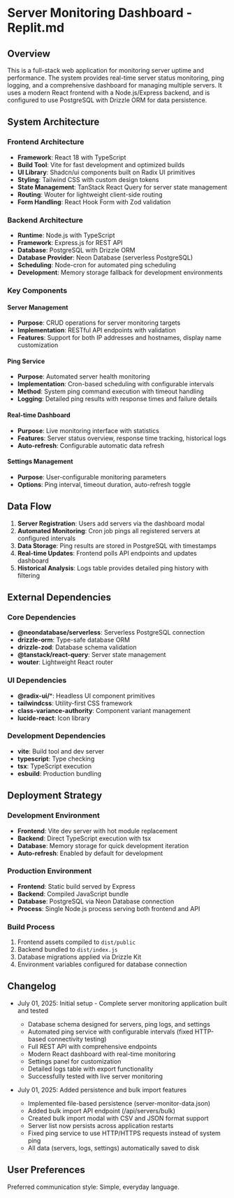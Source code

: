 # Server Monitoring Dashboard - Replit.md

## Overview

This is a full-stack web application for monitoring server uptime and performance. The system provides real-time server status monitoring, ping logging, and a comprehensive dashboard for managing multiple servers. It uses a modern React frontend with a Node.js/Express backend, and is configured to use PostgreSQL with Drizzle ORM for data persistence.

## System Architecture

### Frontend Architecture
- **Framework**: React 18 with TypeScript
- **Build Tool**: Vite for fast development and optimized builds
- **UI Library**: Shadcn/ui components built on Radix UI primitives
- **Styling**: Tailwind CSS with custom design tokens
- **State Management**: TanStack React Query for server state management
- **Routing**: Wouter for lightweight client-side routing
- **Form Handling**: React Hook Form with Zod validation

### Backend Architecture
- **Runtime**: Node.js with TypeScript
- **Framework**: Express.js for REST API
- **Database**: PostgreSQL with Drizzle ORM
- **Database Provider**: Neon Database (serverless PostgreSQL)
- **Scheduling**: Node-cron for automated ping scheduling
- **Development**: Memory storage fallback for development environments

### Key Components

#### Server Management
- **Purpose**: CRUD operations for server monitoring targets
- **Implementation**: RESTful API endpoints with validation
- **Features**: Support for both IP addresses and hostnames, display name customization

#### Ping Service
- **Purpose**: Automated server health monitoring
- **Implementation**: Cron-based scheduling with configurable intervals
- **Method**: System ping command execution with timeout handling
- **Logging**: Detailed ping results with response times and failure details

#### Real-time Dashboard
- **Purpose**: Live monitoring interface with statistics
- **Features**: Server status overview, response time tracking, historical logs
- **Auto-refresh**: Configurable automatic data refresh

#### Settings Management
- **Purpose**: User-configurable monitoring parameters
- **Options**: Ping interval, timeout duration, auto-refresh toggle

## Data Flow

1. **Server Registration**: Users add servers via the dashboard modal
2. **Automated Monitoring**: Cron job pings all registered servers at configured intervals
3. **Data Storage**: Ping results are stored in PostgreSQL with timestamps
4. **Real-time Updates**: Frontend polls API endpoints and updates dashboard
5. **Historical Analysis**: Logs table provides detailed ping history with filtering

## External Dependencies

### Core Dependencies
- **@neondatabase/serverless**: Serverless PostgreSQL connection
- **drizzle-orm**: Type-safe database ORM
- **drizzle-zod**: Database schema validation
- **@tanstack/react-query**: Server state management
- **wouter**: Lightweight React router

### UI Dependencies
- **@radix-ui/***: Headless UI component primitives
- **tailwindcss**: Utility-first CSS framework
- **class-variance-authority**: Component variant management
- **lucide-react**: Icon library

### Development Dependencies
- **vite**: Build tool and dev server
- **typescript**: Type checking
- **tsx**: TypeScript execution
- **esbuild**: Production bundling

## Deployment Strategy

### Development Environment
- **Frontend**: Vite dev server with hot module replacement
- **Backend**: Direct TypeScript execution with tsx
- **Database**: Memory storage for quick development iteration
- **Auto-refresh**: Enabled by default for development

### Production Environment
- **Frontend**: Static build served by Express
- **Backend**: Compiled JavaScript bundle
- **Database**: PostgreSQL via Neon Database connection
- **Process**: Single Node.js process serving both frontend and API

### Build Process
1. Frontend assets compiled to `dist/public`
2. Backend bundled to `dist/index.js`
3. Database migrations applied via Drizzle Kit
4. Environment variables configured for database connection

## Changelog
- July 01, 2025: Initial setup - Complete server monitoring application built and tested
  - Database schema designed for servers, ping logs, and settings
  - Automated ping service with configurable intervals (fixed HTTP-based connectivity testing)
  - Full REST API with comprehensive endpoints
  - Modern React dashboard with real-time monitoring
  - Settings panel for customization
  - Detailed logs table with export functionality
  - Successfully tested with live server monitoring

- July 01, 2025: Added persistence and bulk import features
  - Implemented file-based persistence (server-monitor-data.json)
  - Added bulk import API endpoint (/api/servers/bulk)
  - Created bulk import modal with CSV and JSON format support
  - Server list now persists across application restarts
  - Fixed ping service to use HTTP/HTTPS requests instead of system ping
  - All data (servers, logs, settings) automatically saved to disk

## User Preferences

Preferred communication style: Simple, everyday language.